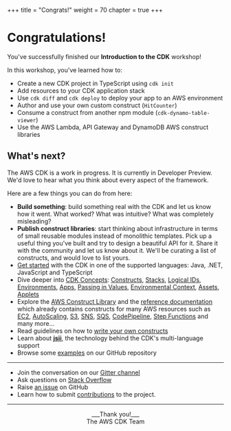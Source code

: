 +++
title = "Congrats!"
weight = 70
chapter = true
+++

# Congratulations!

You've successfully finished our __Introduction to the CDK__ workshop!

In this workshop, you've learned how to:

- Create a new CDK project in TypeScript using `cdk init`
- Add resources to your CDK application stack
- Use `cdk diff` and `cdk deploy` to deploy your app to an AWS environment
- Author and use your own custom construct (`HitCounter`)
- Consume a construct from another npm module (`cdk-dynamo-table-viewer`)
- Use the AWS Lambda, API Gateway and DynamoDB AWS construct libraries

## What's next?

The AWS CDK is a work in progress. It is currently in Developer Preview. We'd
love to hear what you think about every aspect of the framework.

Here are a few things you can do from here:

* __Build something__: build something real with the CDK and let us know how it
  went. What worked? What was intuitive? What was completely misleading?
* __Publish construct libraries__: start thinking about infrastructure in terms
  of small reusable modules instead of monolithic templates. Pick up a useful
  thing you've built and try to design a beautiful API for it. Share it with the
  community and let us know about it. We'll be curating a list of constructs,
  and would love to list yours.
* [Get started](https://awslabs.github.io/aws-cdk/getting-started.html) with the
  CDK in one of the supported languages: Java, .NET, JavaScript and TypeScript
* Dive deeper into [CDK
  Concepts](https://awslabs.github.io/aws-cdk/concepts.html):
  [Constructs](https://awslabs.github.io/aws-cdk/constructs.html),
  [Stacks](https://awslabs.github.io/aws-cdk/stacks.html),
  [Logical IDs](https://awslabs.github.io/aws-cdk/logical-ids.html),
  [Environments](https://awslabs.github.io/aws-cdk/environments.html),
  [Apps](https://awslabs.github.io/aws-cdk/apps.html),
  [Passing in Values](https://awslabs.github.io/aws-cdk/passing-in-data.html),
  [Environmental Context](https://awslabs.github.io/aws-cdk/context.html),
  [Assets](https://awslabs.github.io/aws-cdk/assets.html),
  [Applets](https://awslabs.github.io/aws-cdk/applets.html)
* Explore the [AWS Construct
  Library](https://awslabs.github.io/aws-cdk/aws-construct-lib.html) and the
  [reference documentation](https://awslabs.github.io/aws-cdk/reference.html)
  which already contains constructs for many AWS resources such as
  [EC2](https://awslabs.github.io/aws-cdk/refs/_aws-cdk_aws-ec2.html),
  [AutoScaling](https://awslabs.github.io/aws-cdk/refs/_aws-cdk_aws-autoscaling.html),
  [S3](https://awslabs.github.io/aws-cdk/refs/_aws-cdk_aws-s3.html),
  [SNS](https://awslabs.github.io/aws-cdk/refs/_aws-cdk_aws-sns.html),
  [SQS](https://awslabs.github.io/aws-cdk/refs/_aws-cdk_aws-sqs.html),
  [CodePipeline](https://awslabs.github.io/aws-cdk/refs/_aws-cdk_aws-codepipeline.html),
  [Step Functions](https://awslabs.github.io/aws-cdk/refs/_aws-cdk_aws-stepfunctions.html)
  and many more...
* Read guidelines on how to [write your own constructs](https://awslabs.github.io/aws-cdk/writing-constructs.html)
* Learn about [__jsii__](https://github.com/awslabs/jsii), the technology
  behind the CDK's multi-language support
* Browse some [examples](https://github.com/awslabs/aws-cdk/tree/master/examples) on our GitHub repository

-----

* Join the conversation on our [Gitter channel](https://gitter.im/awslabs/aws-cdk)
* Ask questions on [Stack Overflow](https://stackoverflow.com/questions/tagged/aws-cdk)
* Raise [an issue](https://github.com/awslabs/aws-cdk/issues/new) on GitHub
* Learn how to submit
  [contributions](https://github.com/awslabs/aws-cdk/blob/master/CONTRIBUTING.md)
  to the project.

-----

<center>
___Thank you!___<br/>
The AWS CDK Team
</center>

